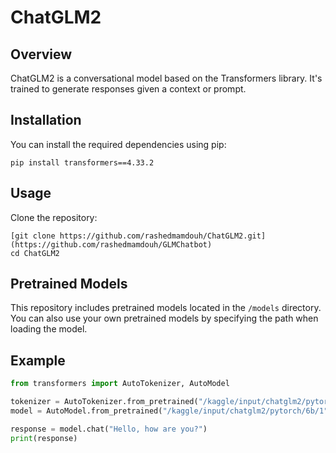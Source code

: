 # ChatGLM2

## Overview
ChatGLM2 is a conversational model based on the Transformers library. It's trained to generate responses given a context or prompt.

## Installation
You can install the required dependencies using pip:
```
pip install transformers==4.33.2
```

## Usage
Clone the repository:
```
[git clone https://github.com/rashedmamdouh/ChatGLM2.git](https://github.com/rashedmamdouh/GLMChatbot)
cd ChatGLM2
```

## Pretrained Models
This repository includes pretrained models located in the `/models` directory. You can also use your own pretrained models by specifying the path when loading the model.

## Example


```python
from transformers import AutoTokenizer, AutoModel

tokenizer = AutoTokenizer.from_pretrained("/kaggle/input/chatglm2/pytorch/6b/1")
model = AutoModel.from_pretrained("/kaggle/input/chatglm2/pytorch/6b/1").half().cuda()

response = model.chat("Hello, how are you?")
print(response)
```
